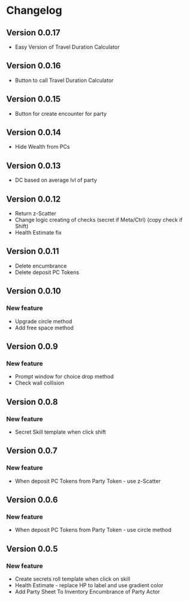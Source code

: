 # Changelog

## Version 0.0.17

- Easy Version of Travel Duration Calculator 

## Version 0.0.16

- Button to call Travel Duration Calculator 

## Version 0.0.15

- Button for create encounter for party

## Version 0.0.14

- Hide Wealth from PCs

## Version 0.0.13

- DC based on average lvl of party

## Version 0.0.12

- Return z-Scatter
- Change logic creating of checks (secret if Meta/Ctrl) (copy check if Shift)
- Health Estimate fix

## Version 0.0.11

- Delete encumbrance
- Delete deposit PC Tokens

## Version 0.0.10

### New feature
- Upgrade circle method
- Add free space method

## Version 0.0.9

### New feature
- Prompt window for choice drop method
- Check wall collision

## Version 0.0.8

### New feature
- Secret Skill template when click shift

## Version 0.0.7

### New feature
- When deposit PC Tokens from Party Token - use z-Scatter

## Version 0.0.6

### New feature
- When deposit PC Tokens from Party Token - use circle method

## Version 0.0.5

### New feature
- Create secrets roll template when click on skill
- Health Estimate - replace HP to label and use gradient color
- Add Party Sheet To Inventory Encumbrance of Party Actor